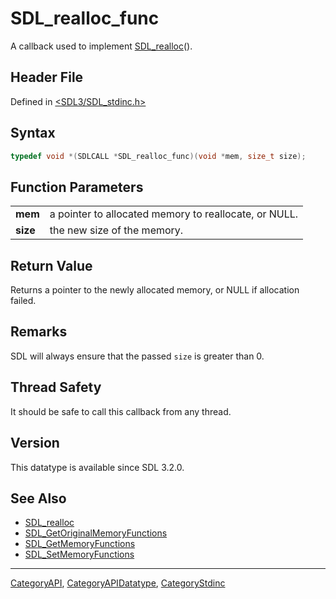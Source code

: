 # SDL_realloc_func

A callback used to implement [SDL_realloc](SDL_realloc)().

## Header File

Defined in [<SDL3/SDL_stdinc.h>](https://github.com/libsdl-org/SDL/blob/main/include/SDL3/SDL_stdinc.h)

## Syntax

```c
typedef void *(SDLCALL *SDL_realloc_func)(void *mem, size_t size);
```

## Function Parameters

|          |                                                       |
| -------- | ----------------------------------------------------- |
| **mem**  | a pointer to allocated memory to reallocate, or NULL. |
| **size** | the new size of the memory.                           |

## Return Value

Returns a pointer to the newly allocated memory, or NULL if allocation
failed.

## Remarks

SDL will always ensure that the passed `size` is greater than 0.

## Thread Safety

It should be safe to call this callback from any thread.

## Version

This datatype is available since SDL 3.2.0.

## See Also

- [SDL_realloc](SDL_realloc)
- [SDL_GetOriginalMemoryFunctions](SDL_GetOriginalMemoryFunctions)
- [SDL_GetMemoryFunctions](SDL_GetMemoryFunctions)
- [SDL_SetMemoryFunctions](SDL_SetMemoryFunctions)

----
[CategoryAPI](CategoryAPI), [CategoryAPIDatatype](CategoryAPIDatatype), [CategoryStdinc](CategoryStdinc)

